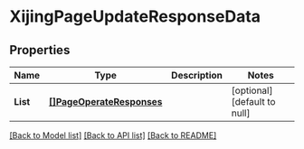 # XijingPageUpdateResponseData

## Properties
Name | Type | Description | Notes
------------ | ------------- | ------------- | -------------
**List** | [**[]PageOperateResponses**](page_operate_responses.md) |  | [optional] [default to null]

[[Back to Model list]](../README.md#documentation-for-models) [[Back to API list]](../README.md#documentation-for-api-endpoints) [[Back to README]](../README.md)


